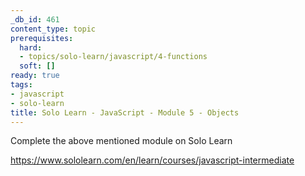 ```yaml
---
_db_id: 461
content_type: topic
prerequisites:
  hard:
  - topics/solo-learn/javascript/4-functions
  soft: []
ready: true
tags:
- javascript
- solo-learn
title: Solo Learn - JavaScript - Module 5 - Objects
---
```


Complete the above mentioned module on Solo Learn

https://www.sololearn.com/en/learn/courses/javascript-intermediate